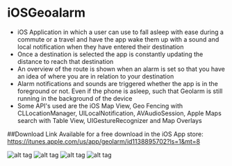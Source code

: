 # iOSGeoalarm

* iOS Application in which a user can use to fall asleep with ease during a commute or a travel and have the app wake them up with a sound and local notification when they have entered their destination
* Once a destination is selected the app is constantly updating the distance to reach that destination
* An overview of the route is shown when an alarm is set so that you have an idea of where you are in relation to your destination
* Alarm notifications and sounds are triggered whether the app is in the foreground or not. Even if the phone is asleep, such that Geolarm is still running in the background of the device
* Some API's used are the iOS Map View, Geo Fencing with CLLocationManager, UILocalNotification, AVAudioSession, Apple Maps search with Table View, UIGestureRecognizer and Map Overlays

##Download Link
Available for a free download in the iOS App store: https://itunes.apple.com/us/app/geolarm/id1138895702?ls=1&mt=8

![alt tag](https://cloud.githubusercontent.com/assets/14320184/17253441/d04fb0b4-557e-11e6-9fce-594d609700cc.png)
![alt tag](https://cloud.githubusercontent.com/assets/14320184/17253442/d05d8ce8-557e-11e6-92ee-78047fc1c8fc.png)
![alt tag](https://cloud.githubusercontent.com/assets/14320184/17253443/d05f80fc-557e-11e6-94ab-bc32a98553c5.png)
![alt tag](https://cloud.githubusercontent.com/assets/14320184/17253444/d060cd40-557e-11e6-8823-cf50ed1d6ed7.png)
